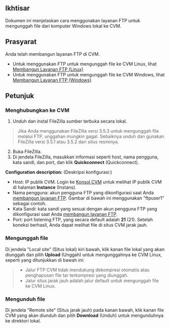 ## Ikhtisar

Dokumen ini menjelaskan cara menggunakan layanan FTP untuk mengunggah file dari komputer Windows lokal ke CVM.

## Prasyarat

Anda telah membangun layanan FTP di CVM.
- Untuk menggunakan FTP untuk mengunggah file ke CVM Linux, lihat [Membangun Layanan FTP (Linux)](https://intl.cloud.tencent.com/document/product/213/10912)
- Untuk menggunakan FTP untuk mengunggah file ke CVM Windows, lihat [Membangun Layanan FTP (Windows)](https://intl.cloud.tencent.com/document/product/213/10414)


## Petunjuk

### Menghubungkan ke CVM
1. Unduh dan instal FileZilla sumber terbuka secara lokal.
> Jika Anda menggunakan FileZilla versi 3.5.3 untuk mengunggah file melalui FTP, unggahan mungkin gagal. Sebaiknya unduh dan gunakan FileZilla versi 3.5.1 atau 3.5.2 dari situs resminya.
>
2. Buka FileZilla.
3. Di jendela FileZilla, masukkan informasi seperti host, nama pengguna, kata sandi, dan port, dan klik **Quickconnect** (Quickconnect).

**Configuration description:** (Deskripsi konfigurasi:)
 - Host: IP publik CVM. Login ke [Konsol CVM](https://console.cloud.tencent.com/cvm) untuk melihat IP publik CVM di halaman **Instance** (Instans).
 - Nama pengguna: akun pengguna FTP yang dikonfigurasi saat Anda [membangun layanan FTP](https://intl.cloud.tencent.com/document/product/213/10912). Gambar di bawah ini menggunakan "ftpuser1" sebagai contoh.
 - Kata Sandi: kata sandi yang sesuai dengan akun pengguna FTP yang dikonfigurasi saat Anda [membangun layanan FTP](https://intl.cloud.tencent.com/document/product/213/10912).
 - Port: port listening FTP, yang secara default adalah **21** (21).
Setelah koneksi berhasil, Anda dapat melihat file di situs CVM jarak jauh.

### Mengunggah file
Di jendela "Local site" (Situs lokal) kiri bawah, klik kanan file lokal yang akan diunggah dan pilih **Upload** (Unggah) untuk mengunggahnya ke CVM Linux, seperti yang ditunjukkan di bawah ini:
> 
>- Jalur FTP CVM tidak mendukung dekompresi otomatis atau penghapusan file tar terkompresi yang diunggah.
>- Jalur situs jarak jauh adalah jalur default untuk mengunggah file ke CVM Linux.
>

### Mengunduh file
Di jendela "Remote site" (Situs jarak jauh) pada kanan bawah, klik kanan file CVM yang akan diunduh dan pilih **Download** (Unduh) untuk mengunduhnya ke direktori lokal.


